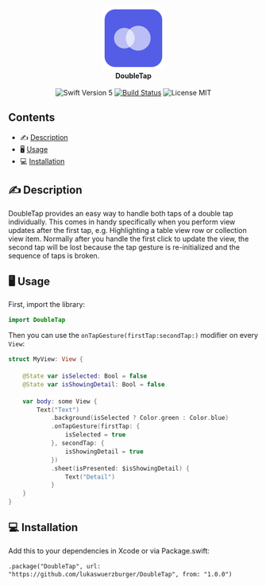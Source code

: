 <p align="center">
    <img src="https://raw.githubusercontent.com/lukaswuerzburger/DoubleTap/main/readme-images/logo.png" alt="Double Tap Logo" title="Double Tap Logo" width="128"  height="128"/><br/>
    <b>DoubleTap</b><br/>
    <br/>
    <img src="https://img.shields.io/badge/Swift-5-orange" alt="Swift Version 5" title="Swift Version 5"/>
    <a href="https://travis-ci.com/lukaswuerzburger/DoubleTap"><img src="https://travis-ci.com/lukaswuerzburger/DoubleTap.svg?branch=main" alt="Build Status" title="Build Status"/></a>
    <img src="https://img.shields.io/badge/license-MIT-blue.svg?style=flat-square" alt="License MIT" title="License MIT"/>
</p>


## Contents

- ✍️ [Description](#%EF%B8%8F-description)
- 🖥 [Usage](#-usage)
- 💻 [Installation](#-installation)


## ✍️ Description

DoubleTap provides an easy way to handle both taps of a double tap individually. This comes in handy specifically when you perform view updates after the first tap, e.g. Highlighting a table view row or collection view item. Normally after you handle the first click to update the view, the second tap will be lost because the tap gesture is re-initialized and the sequence of taps is broken.   


## 🖥 Usage

First, import the library:

```swift
import DoubleTap
```

Then you can use the `onTapGesture(firstTap:secondTap:)` modifier on every `View`:

```swift
struct MyView: View {

    @State var isSelected: Bool = false
    @State var isShowingDetail: Bool = false

    var body: some View {
        Text("Text")
            .background(isSelected ? Color.green : Color.blue)
            .onTapGesture(firstTap: {
                isSelected = true
            }, secondTap: {
                isShowingDetail = true
            })
            .sheet(isPresented: $isShowingDetail) {
                Text("Detail")
            }
    }
}
```

## 💻 Installation

Add this to your dependencies in Xcode or via Package.swift:

```
.package("DoubleTap", url: "https://github.com/lukaswuerzburger/DoubleTap", from: "1.0.0")
```
